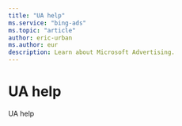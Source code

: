 ```yaml
---
title: "UA help"
ms.service: "bing-ads"
ms.topic: "article"
author: eric-urban
ms.author: eur
description: Learn about Microsoft Advertising.
---
```

# UA help

UA help

